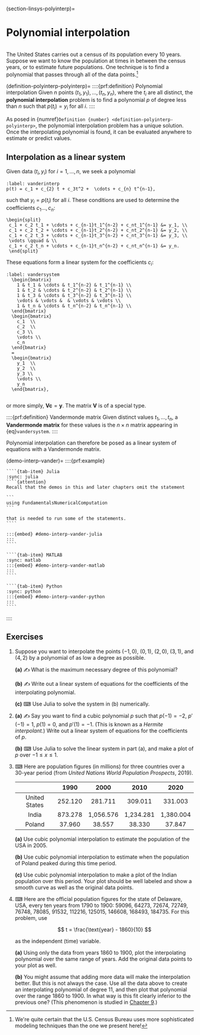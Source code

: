 (section-linsys-polyinterp)=
# Polynomial interpolation

```{index} interpolation
```

The United States carries out a census of its population every 10 years. Suppose we want to know the population at times in between the census years, or to estimate future populations. One technique is to find a polynomial that passes through all of the data points.[^census]

(definition-polyinterp-polyinterp)=
::::{prf:definition} Polynomial interpolation
Given $n$ points $(t_1,y_1),\ldots,(t_n,y_n)$, where the $t_i$ are all distinct, the **polynomial interpolation** problem is to find a polynomial $p$ of degree less than $n$ such that $p(t_i)=y_i$ for all $i$.
::::

As posed in {numref}`Definition {number} <definition-polyinterp-polyinterp>`, the polynomial interpolation problem has a unique solution. Once the interpolating polynomial is found, it can be evaluated anywhere to estimate or predict values. 

[^census]: We're quite certain that the U.S. Census Bureau uses more sophisticated modeling techniques than the one we present here!

## Interpolation as a linear system

Given data $(t_i,y_i)$ for $i=1,\ldots,n$, we seek a polynomial

```{math}
:label: vanderinterp
p(t) = c_1 + c_{2} t + c_3t^2 +  \cdots + c_{n} t^{n-1},
```

such that $y_i=p(t_i)$ for all $i$. These conditions are used to determine the coefficients $c_1\ldots,c_n$:

```{math}
\begin{split}
 c_1 + c_2 t_1 + \cdots + c_{n-1}t_1^{n-2} + c_nt_1^{n-1} &= y_1, \\
 c_1 + c_2 t_2 + \cdots + c_{n-1}t_2^{n-2} + c_nt_2^{n-1} &= y_2, \\
 c_1 + c_2 t_3 + \cdots + c_{n-1}t_3^{n-2} + c_nt_3^{n-1} &= y_3, \\
 \vdots \qquad & \\
 c_1 + c_2 t_n + \cdots + c_{n-1}t_n^{n-2} + c_nt_n^{n-1} &= y_n.
 \end{split}
```

These equations form a linear system for the coefficients $c_i$:

```{math}
:label: vandersystem
  \begin{bmatrix}
    1 & t_1 & \cdots & t_1^{n-2} & t_1^{n-1} \\
    1 & t_2 & \cdots & t_2^{n-2} & t_2^{n-1} \\
    1 & t_3 & \cdots & t_3^{n-2} & t_3^{n-1} \\
    \vdots & \vdots &  & \vdots & \vdots \\
    1 & t_n & \cdots & t_n^{n-2} & t_n^{n-1} \\
  \end{bmatrix}
  \begin{bmatrix}
    c_1  \\
    c_2  \\
    c_3 \\
    \vdots \\
    c_n
  \end{bmatrix}
  =
  \begin{bmatrix}
    y_1  \\
    y_2  \\
    y_3 \\
    \vdots \\
    y_n
  \end{bmatrix},
```

```{index} ! Vandermonde matrix
```

or more simply, $\mathbf{V} \mathbf{c} = \mathbf{y}$. The matrix $\mathbf{V}$ is of a
special type.

::::{prf:definition} Vandermonde matrix
Given distinct values $t_1,\ldots,t_n$, a **Vandermonde matrix** for these values is the $n\times n$ matrix appearing in {eq}`vandersystem`.
::::

Polynomial interpolation can therefore be posed as a linear system of equations with a Vandermonde matrix.


(demo-interp-vander)=
::::{prf:example}
`````{tab-set} 
````{tab-item} Julia
:sync: julia
````{attention}
Recall that the demos in this and later chapters omit the statement

```
using FundamentalsNumericalComputation
``` 

that is needed to run some of the statements.
````

:::{embed} #demo-interp-vander-julia
:::
```` 

````{tab-item} MATLAB
:sync: matlab
:::{embed} #demo-interp-vander-matlab
:::
```` 

````{tab-item} Python
:sync: python
:::{embed} #demo-interp-vander-python
:::
```` 
`````
::::


## Exercises

1. Suppose you want to interpolate the points $(-1,0)$, $(0,1)$, $(2,0)$, $(3,1)$, and $(4,2)$ by a polynomial of as low a degree as possible.
  
   **(a)** ✍ What is the maximum necessary degree of this polynomial?

   **(b)** ✍ Write out a linear system of equations for the coefficients of the interpolating polynomial.

   **(c)** ⌨ Use Julia to solve the system in (b) numerically.
  
2. 
    **(a)** ✍ Say you want to find a cubic polynomial $p$ such that $p(-1) =-2$, $p'(-1) =1$, $p(1) = 0$, and $p'(1) =-1$. (This is known as a *Hermite interpolant.*) Write out a linear system of equations for the coefficients of $p$. 
    
    **(b)** ⌨ Use Julia to solve the linear system in part (a), and make a plot of $p$ over $-1 \le x \le 1$. 

3. ⌨ Here are population figures (in millions) for three countries over a 30-year period (from *United Nations World Population Prospects*, 2019).

    |          | 1990  |  2000  | 2010 | 2020 |
    |:------:|:----------:|:---------:|:---------:|:---------:|
    | United States | 252.120	 | 281.711 | 309.011	|	331.003 |
    | India | 873.278	| 1,056.576	| 1,234.281	| 1,380.004 |
    | Poland | 37.960	| 38.557 | 38.330	| 37.847 |

    **(a)** Use cubic polynomial interpolation to estimate the population of the USA in 2005.

    **(b)** Use cubic polynomial interpolation to estimate when the population of Poland peaked during this time period.
  
    **(c)** Use cubic polynomial interpolation to make a plot of the Indian population over this period. Your plot should be well labeled and show a smooth curve as well as the original data points.
  
4. ⌨ Here are the official population figures for the state of Delaware, USA, every ten years from 1790 to 1900: 59096, 64273, 72674, 72749, 76748, 78085, 91532, 112216, 125015, 146608, 168493, 184735. For this problem, use 

    $$
    t = \frac{\text{year} - 1860}{10}
    $$

    as the independent (time) variable.

    **(a)** Using only the data from years 1860 to 1900, plot the interpolating polynomial over the same range of years. Add the original data points to your plot as well.

    **(b)** You might assume that adding more data will make the interpolation better. But this is not always the case. Use all the data above to create an interpolating polynomial of degree 11, and then plot that polynomial over the range 1860 to 1900. In what way is this fit clearly inferior to the previous one? (This phenomenon is studied in [Chapter 9](../globalapprox/overview).)
